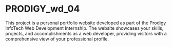 # PRODIGY_wd_04
This project is a personal portfolio website developed as part of the Prodigy InfoTech Web Development Internship. The website showcases your skills, projects, and accomplishments as a web developer, providing visitors with a comprehensive view of your professional profile.
